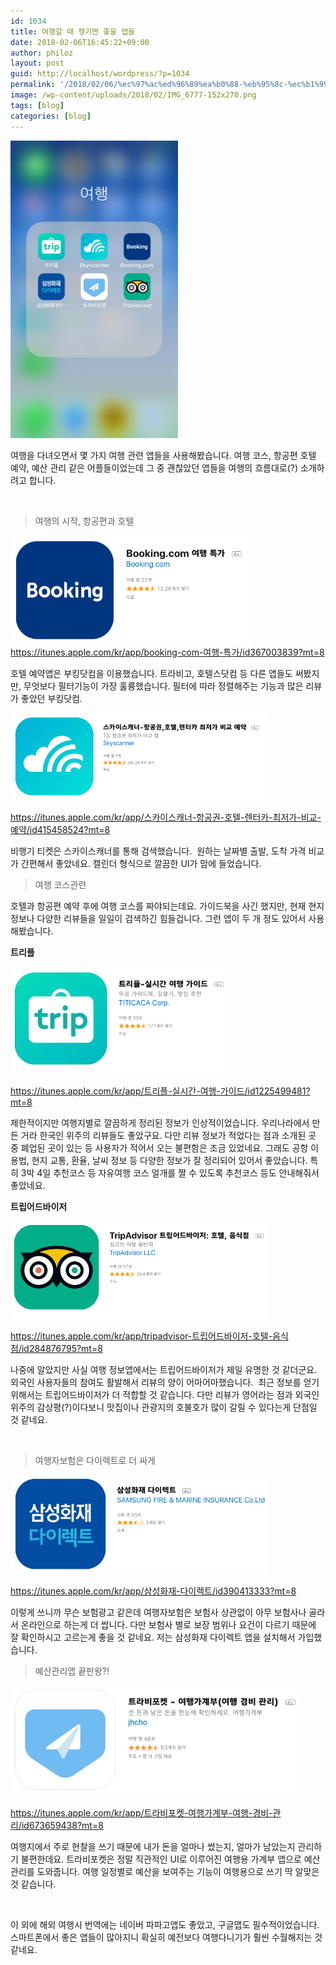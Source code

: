 ```yaml
---
id: 1034
title: 여행갈 때 챙기면 좋을 앱들
date: 2018-02-06T16:45:22+09:00
author: philoz
layout: post
guid: http://localhost/wordpress/?p=1034
permalink: '/2018/02/06/%ec%97%ac%ed%96%89%ea%b0%88-%eb%95%8c-%ec%b1%99%ea%b8%b0%eb%a9%b4-%ec%a2%8b%ec%9d%84-%ec%95%b1%eb%93%a4/'
image: /wp-content/uploads/2018/02/IMG_6777-152x270.png
tags: [blog]
categories: [blog]
---
```

<img class="aligncenter wp-image-1035" src="/assets/wp-content/uploads/2018/02/IMG_6777-576x1024.png" alt="" width="268" height="476">

여행을 다녀오면서 몇 가지 여행 관련 앱들을 사용해봤습니다. 여행 코스, 항공편 호텔 예약, 예산 관리 같은 어플들이었는데 그 중 괜찮았던 앱들을 여행의 흐름대로(?) 소개하려고 합니다.
<!--more-->


&nbsp;
<blockquote>여행의 시작, 항공편과 호텔</blockquote>
<img class="aligncenter wp-image-1047" src="/assets/wp-content/uploads/2018/02/-2018-02-06-오후-3.45.15.png" alt="" width="383" height="173">
<a href="https://itunes.apple.com/kr/app/booking-com-여행-특가/id367003839?mt=8" target="_blank" rel="noopener">https://itunes.apple.com/kr/app/booking-com-여행-특가/id367003839?mt=8</a>

호텔 예약앱은 부킹닷컴을 이용했습니다. 트라비고, 호텔스닷컴 등 다른 앱들도 써봤지만, 무엇보다 필터기능이 가장 훌륭했습니다. 필터에 따라 정렬해주는 기능과 많은 리뷰가 좋았던 부킹닷컴.

<img class="aligncenter wp-image-1045" src="/assets/wp-content/uploads/2018/02/-2018-02-06-오후-4.34.23.png" alt="" width="410" height="139">

<a href="https://itunes.apple.com/kr/app/스카이스캐너-항공권-호텔-렌터카-최저가-비교-예약/id415458524?mt=8" target="_blank" rel="noopener">https://itunes.apple.com/kr/app/스카이스캐너-항공권-호텔-렌터카-최저가-비교-예약/id415458524?mt=8</a>

비행기 티켓은 스카이스캐너를 통해 검색했습니다. &nbsp;원하는 날짜별 출발, 도착 가격 비교가 간편해서 좋았네요. 캘린더 형식으로 깔끔한 UI가 맘에 들었습니다.
<blockquote>여행 코스관련</blockquote>
호텔과 항공편 예약 후에 여행 코스를 짜야되는데요. 가이드북을 사긴 했지만, 현재 현지 정보나 다양한 리뷰들을 일일이 검색하긴 힘들겁니다. 그런 앱이 두 개 정도 있어서 사용해봤습니다.

<strong>트리플</strong>

<img class="aligncenter wp-image-1046" src="/assets/wp-content/uploads/2018/02/-2018-02-06-오후-4.34.47.png" alt="" width="352" height="171">

<a href="https://itunes.apple.com/kr/app/트리플-실시간-여행-가이드/id1225499481?mt=8" target="_blank" rel="noopener">https://itunes.apple.com/kr/app/트리플-실시간-여행-가이드/id1225499481?mt=8</a>

제한적이지만 여행지별로 깔끔하게 정리된 정보가 인상적이었습니다. 우리나라에서 만든 거라 한국인 위주의 리뷰들도 좋았구요. 다만 리뷰 정보가 적었다는 점과 소개된 곳 중 폐업된 곳이 있는 등 사용자가 적어서 오는 불편함은 조금 있었네요. 그래도 공항 이용법, 현지 교통, 환율, 날씨 정보 등 다양한 정보가 잘 정리되어 있어서 좋았습니다. 특히 3박 4일 추천코스 등 자유여행 코스 얼개를 짤 수 있도록 추천코스 등도 안내해줘서 좋았네요.

<strong>트립어드바이저</strong>

<img class="aligncenter wp-image-1042" src="/assets/wp-content/uploads/2018/02/-2018-02-06-오후-4.35.04.png" alt="" width="411" height="156">

<a href="https://itunes.apple.com/kr/app/tripadvisor-트립어드바이저-호텔-음식점/id284876795?mt=8" target="_blank" rel="noopener">https://itunes.apple.com/kr/app/tripadvisor-트립어드바이저-호텔-음식점/id284876795?mt=8</a>

나중에 알았지만 사실 여행 정보앱에서는 트립어드바이저가 제일 유명한 것 같더군요. 외국인 사용자들의 참여도 활발해서 리뷰의 양이 어마어마했습니다. &nbsp;최근 정보를 얻기 위해서는 트립어드바이저가 더 적합할 것 같습니다. 다만 리뷰가 영어라는 점과 외국인 위주의 감상평(?)이다보니 맛집이나 관광지의 호불호가 많이 갈릴 수 있다는게 단점일 것 같네요.&nbsp;

&nbsp;
<blockquote>여행자보험은 다이렉트로 더 싸게</blockquote>
<img class="aligncenter wp-image-1043" src="/assets/wp-content/uploads/2018/02/-2018-02-06-오후-4.35.43.png" alt="" width="413" height="158">

<a href="https://itunes.apple.com/kr/app/삼성화재-다이렉트/id390413333?mt=8" target="_blank" rel="noopener">https://itunes.apple.com/kr/app/삼성화재-다이렉트/id390413333?mt=8</a>

이렇게 쓰니까 무슨 보험광고 같은데 여행자보험은 보험사 상관없이 아무 보험사나 골라서 온라인으로 하는게 더 쌉니다. 다만 보험사 별로 보장 범위나 요건이 다르기 때문에 잘 확인하시고 고르는게 좋을 것 같네요. 저는 삼성화재 다이렉트 앱을 설치해서 가입했습니다.
<blockquote>예산관리앱 끝판왕?!</blockquote>
<img class="aligncenter wp-image-1044" src="/assets/wp-content/uploads/2018/02/-2018-02-06-오후-4.35.26.png" alt="" width="466" height="176">

<a href="https://itunes.apple.com/kr/app/트라비포켓-여행가계부-여행-경비-관리/id673659438?mt=8" target="_blank" rel="noopener">https://itunes.apple.com/kr/app/트라비포켓-여행가계부-여행-경비-관리/id673659438?mt=8</a>

여행지에서 주로 현찰을 쓰기 때문에 내가 돈을 얼마나 썼는지, 얼마가 남았는지 관리하기 불편한데요. 트라비포켓은 정말 직관적인 UI로 이루어진 여행용 가계부 앱으로 예산관리를 도와줍니다. 여행 일정별로 예산을 보여주는 기능이 여행용으로 쓰기 딱 알맞은 것 같습니다.

&nbsp;

이 외에 해외 여행시 번역에는 네이버 파파고앱도 좋았고, 구글맵도 필수적이었습니다. 스마트폰에서 좋은 앱들이 많아지니 확실히 예전보다 여행다니기가 훨씬 수월해지는 것 같네요.

&nbsp;